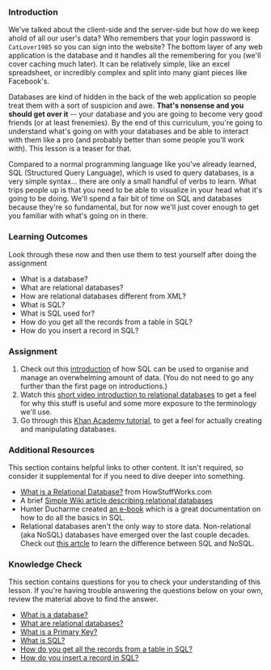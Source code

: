 ### Introduction

We've talked about the client-side and the server-side but how do we keep ahold of all our user's data?  Who remembers that your login password is `CatLover1985` so you can sign into the website?  The bottom layer of any web application is the database and it handles all the remembering for you (we'll cover caching much later).  It can be relatively simple, like an excel spreadsheet, or incredibly complex and split into many giant pieces like Facebook's.

Databases are kind of hidden in the back of the web application so people treat them with a sort of suspicion and awe.  **That's nonsense and you should get over it** -- your database and you are going to become very good friends (or at least frenemies).  By the end of this curriculum, you're going to understand what's going on with your databases and be able to interact with them like a pro (and probably better than some people you'll work with).  This lesson is a teaser for that.

Compared to a normal programming language like you've already learned, SQL (Structured Query Language), which is used to query databases, is a very simple syntax... there are only a small handful of verbs to learn.  What trips people up is that you need to be able to visualize in your head what it's going to be doing.  We'll spend a fair bit of time on SQL and databases because they're so fundamental, but for now we'll just cover enough to get you familiar with what's going on in there.

### Learning Outcomes
Look through these now and then use them to test yourself after doing the assignment

* What is a database?
* What are relational databases?
* How are relational databases different from XML?
* What is SQL?
* What is SQL used for?
* How do you get all the records from a table in SQL?
* How do you insert a record in SQL?

### Assignment

<div class="lesson-content__panel" markdown="1">

  1. Check out this [introduction](https://launchschool.com/books/sql/read/introduction) of how SQL can be used to organise and manage an overwhelming amount of data. (You do not need to go any further than the first page on introductions.)
  2. Watch this [short video introduction to relational databases](http://www.youtube.com/watch?v=z2kbsG8zsLM) to get a feel for why this stuff is useful and some more exposure to the terminology we'll use.
  3. Go through this [Khan Academy tutorial](https://www.khanacademy.org/computing/hour-of-code/hour-of-sql/v/welcome-to-sql), to get a feel for actually creating and manipulating databases.

</div>

### Additional Resources
This section contains helpful links to other content. It isn't required, so consider it supplemental for if you need to dive deeper into something.

* [What is a Relational Database?](http://computer.howstuffworks.com/question599.htm) from HowStuffWorks.com
* A brief [Simple Wiki article describing relational databases](http://simple.wikipedia.org/wiki/Relational_database)
* Hunter Ducharme created [an e-book](https://app.gitbook.com/@hunter-ducharme/s/sql-basics/) which is a great documentation on how to do all the basics in SQL.
* Relational databases aren't the only way to store data. Non-relational (aka NoSQL) databases have emerged over the last couple decades. Check out [this artcle](https://circleci.com/blog/SQL-vs-NoSQL-databases/) to learn the difference between SQL and NoSQL.

### Knowledge Check
This section contains questions for you to check your understanding of this lesson. If you're having trouble answering the questions below on your own, review the material above to find the answer.

- <a class="knowledge-check-link" href="https://launchschool.com/books/sql/read/introduction#structureddata">What is a database?</a>
- <a class="knowledge-check-link" href="https://launchschool.com/books/sql/read/introduction#rdbms">What are relational databases?</a>
- <a class="knowledge-check-link" href="https://youtu.be/z2kbsG8zsLM?t=200">What is a Primary Key?</a>
- <a class="knowledge-check-link" href="https://launchschool.com/books/sql/read/introduction#sql">What is SQL?</a>
- <a class="knowledge-check-link" href="https://www.khanacademy.org/computing/hour-of-code/hour-of-code-lessons/hour-of-sql/pt/querying-the-table">How do you get all the records from a table in SQL?</a>
- <a class="knowledge-check-link" href="https://www.khanacademy.org/computing/hour-of-code/hour-of-code-lessons/hour-of-sql/pt/creating-a-table-and-inserting-data">How do you insert a record in SQL?</a>
